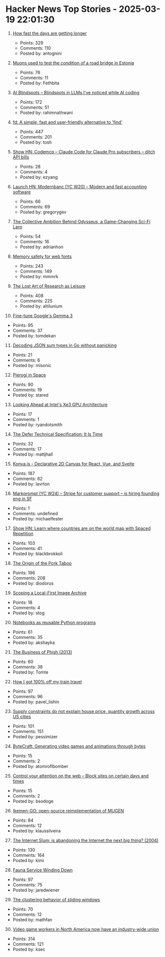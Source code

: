 # Hacker News Top Stories - 2025-03-19 22:01:30

1. [How fast the days are getting longer](https://joe-antognini.github.io/astronomy/daylight)
   - Points: 329
   - Comments: 110
   - Posted by: antognini

2. [Muons used to test the condition of a road bridge in Estonia](https://news.err.ee/1609634600/muons-used-to-test-the-condition-of-a-road-bridge-in-estonia)
   - Points: 76
   - Comments: 11
   - Posted by: Fethbita

3. [AI Blindspots – Blindspots in LLMs I've noticed while AI coding](https://ezyang.github.io/ai-blindspots/)
   - Points: 172
   - Comments: 51
   - Posted by: rahimnathwani

4. [fd: A simple, fast and user-friendly alternative to 'find'](https://github.com/sharkdp/fd)
   - Points: 447
   - Comments: 201
   - Posted by: tosh

5. [Show HN: Codemcp – Claude Code for Claude Pro subscribers – ditch API bills](https://github.com/ezyang/codemcp)
   - Points: 28
   - Comments: 4
   - Posted by: ezyang

6. [Launch HN: Modernbanc (YC W20) – Modern and fast accounting software](undefined)
   - Points: 66
   - Comments: 69
   - Posted by: gregorygev

7. [The Collective Ambition Behind Odysseus, a Game-Changing Sci-Fi Larp](https://mssv.net/2025/03/19/the-collective-ambition-behind-odysseus-a-game-changing-sci-fi-larp/)
   - Points: 54
   - Comments: 16
   - Posted by: adrianhon

8. [Memory safety for web fonts](https://developer.chrome.com/blog/memory-safety-fonts)
   - Points: 243
   - Comments: 149
   - Posted by: mmmrk

9. [The Lost Art of Research as Leisure](https://kasurian.com/p/research-as-leisure)
   - Points: 408
   - Comments: 225
   - Posted by: altilunium

10. [Fine-tune Google's Gemma 3](https://unsloth.ai/blog/gemma3)
   - Points: 95
   - Comments: 37
   - Posted by: tomdekan

11. [Decoding JSON sum types in Go without panicking](https://nicolashery.com/decoding-json-sum-types-in-go/)
   - Points: 21
   - Comments: 6
   - Posted by: misonic

12. [Pierogi in Space](https://www.esa.int/Science_Exploration/Human_and_Robotic_Exploration/Pierogi_in_space)
   - Points: 90
   - Comments: 19
   - Posted by: stared

13. [Looking Ahead at Intel's Xe3 GPU Architecture](https://chipsandcheese.com/p/looking-ahead-at-intels-xe3-gpu-architecture)
   - Points: 17
   - Comments: 1
   - Posted by: ryandotsmith

14. [The Defer Technical Specification: It Is Time](https://thephd.dev/c2y-the-defer-technical-specification-its-time-go-go-go)
   - Points: 32
   - Comments: 17
   - Posted by: mattjhall

15. [Konva.js - Declarative 2D Canvas for React, Vue, and Svelte](https://konvajs.org/)
   - Points: 187
   - Comments: 62
   - Posted by: lavrton

16. [Markprompt (YC W24) – Stripe for customer support – is hiring founding eng in SF](https://markprompt.com/jobs)
   - Points: 1
   - Comments: undefined
   - Posted by: michaelfester

17. [Show HN: Learn where countries are on the world map with Spaced Repetition](https://map.koljapluemer.com)
   - Points: 103
   - Comments: 41
   - Posted by: blackbrokkoli

18. [The Origin of the Pork Taboo](https://archaeology.org/issues/march-april-2025/letters-from/on-the-origin-of-the-pork-taboo/)
   - Points: 196
   - Comments: 208
   - Posted by: diodorus

19. [Scoping a Local-First Image Archive](https://www.scottishstoater.com/2025/03/scoping-a-local-first-image-archive/)
   - Points: 18
   - Comments: 4
   - Posted by: stog

20. [Notebooks as reusable Python programs](https://marimo.io/blog/python-not-json)
   - Points: 61
   - Comments: 35
   - Posted by: akshayka

21. [The Business of Phish (2013)](https://priceonomics.com/business-of-phish/)
   - Points: 60
   - Comments: 38
   - Posted by: Tomte

22. [How I got 100% off my train travel](https://readbunce.com/p/how-i-got-100-off-my-train-travel)
   - Points: 97
   - Comments: 96
   - Posted by: pavel_lishin

23. [Supply constraints do not explain house price, quantity growth across US cities](https://www.nber.org/papers/w33576)
   - Points: 101
   - Comments: 151
   - Posted by: pessimizer

24. [ByteCraft: Generating video games and animations through bytes](https://emygervais.github.io/2025/03/15/bytecraft.html)
   - Points: 15
   - Comments: 2
   - Posted by: atomroflbomber

25. [Control your attention on the web – Block sites on certain days and times](https://github.com/Bsodoge/Focus-Mode)
   - Points: 15
   - Comments: 2
   - Posted by: bsodoge

26. [Ikemen-GO: open-source reimplementation of MUGEN](https://github.com/ikemen-engine/Ikemen-GO)
   - Points: 84
   - Comments: 12
   - Posted by: klaussilveira

27. [The Internet Slum: is abandoning the Internet the next big thing? (2004)](https://www.fourmilab.ch/documents/netslum/)
   - Points: 130
   - Comments: 164
   - Posted by: kimi

28. [Fauna Service Winding Down](https://fauna.com/blog/the-future-of-fauna)
   - Points: 97
   - Comments: 75
   - Posted by: jaredwiener

29. [The clustering behavior of sliding windows](https://arxiv.org/abs/2503.14393)
   - Points: 70
   - Comments: 12
   - Posted by: mathfan

30. [Video game workers in North America now have an industry-wide union](https://www.engadget.com/big-tech/video-game-workers-in-north-america-now-have-an-industry-wide-union-130024730.html)
   - Points: 314
   - Comments: 121
   - Posted by: ksec

